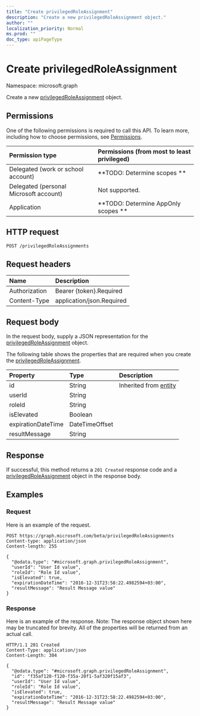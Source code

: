```yaml
---
title: "Create privilegedRoleAssignment"
description: "Create a new privilegedRoleAssignment object."
author: ""
localization_priority: Normal
ms.prod: ""
doc_type: apiPageType
---
```


# Create privilegedRoleAssignment

Namespace: microsoft.graph

Create a new [privilegedRoleAssignment](../resources/privilegedroleassignment.md) object.

## Permissions
One of the following permissions is required to call this API. To learn more, including how to choose permissions, see [Permissions](/concepts/permissions-reference.md).

|Permission type|Permissions (from most to least privileged)|
|:---|:---|
|Delegated (work or school account)|**TODO: Determine scopes **|
|Delegated (personal Microsoft account)|Not supported.|
|Application|**TODO: Determine AppOnly scopes **|

## HTTP request
<!-- {
  "blockType": "ignored"
}
-->
``` http
POST /privilegedRoleAssignments
```

## Request headers
|Name|Description|
|:---|:---|
|Authorization|Bearer {token}.Required|
|Content-Type|application/json.Required|

## Request body
In the request body, supply a JSON representation for the [privilegedRoleAssignment](../resources/privilegedroleassignment.md) object.

The following table shows the properties that are required when you create the [privilegedRoleAssignment](../resources/privilegedroleassignment.md).

|Property|Type|Description|
|:---|:---|:---|
|id|String| Inherited from [entity](../resources/entity.md)|
|userId|String||
|roleId|String||
|isElevated|Boolean||
|expirationDateTime|DateTimeOffset||
|resultMessage|String||



## Response
If successful, this method returns a `201 Created` response code and a [privilegedRoleAssignment](../resources/privilegedroleassignment.md) object in the response body.

## Examples

### Request
Here is an example of the request.
<!-- {
  "blockType": "request",
  "name": "create_privilegedroleassignment_from_privilegedroleassignments"
}
-->
``` http
POST https://graph.microsoft.com/beta/privilegedRoleAssignments
Content-type: application/json
Content-length: 255

{
  "@odata.type": "#microsoft.graph.privilegedRoleAssignment",
  "userId": "User Id value",
  "roleId": "Role Id value",
  "isElevated": true,
  "expirationDateTime": "2016-12-31T23:58:22.4982594+03:00",
  "resultMessage": "Result Message value"
}
```

### Response
Here is an example of the response. Note: The response object shown here may be truncated for brevity. All of the properties will be returned from an actual call.
<!-- {
  "blockType": "response",
  "truncated": true,
  "@odata.type": "microsoft.graph.privilegedroleassignment"
}
-->
``` http
HTTP/1.1 201 Created
Content-Type: application/json
Content-Length: 304

{
  "@odata.type": "#microsoft.graph.privilegedRoleAssignment",
  "id": "f35af120-f120-f35a-20f1-5af320f15af3",
  "userId": "User Id value",
  "roleId": "Role Id value",
  "isElevated": true,
  "expirationDateTime": "2016-12-31T23:58:22.4982594+03:00",
  "resultMessage": "Result Message value"
}
```

